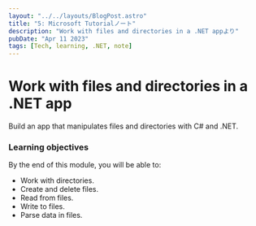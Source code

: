 ```yaml
---
layout: "../../layouts/BlogPost.astro"
title: "5: Microsoft Tutorialノート"
description: "Work with files and directories in a .NET appより"
pubDate: "Apr 11 2023"
tags: [Tech, learning, .NET, note]
---
```


# Work with files and directories in a .NET app

Build an app that manipulates files and directories with C# and .NET.

### Learning objectives

By the end of this module, you will be able to:

- Work with directories.
- Create and delete files.
- Read from files.
- Write to files.
- Parse data in files.
